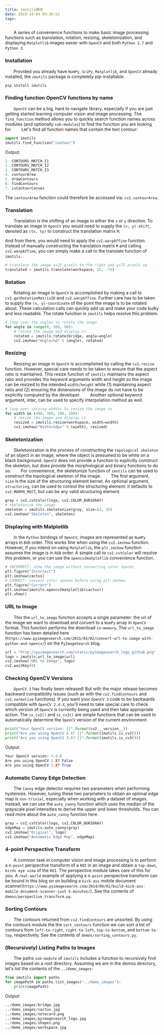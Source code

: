 ```yaml
---
title: imutils模块
date: 2019-10-04 09:36:52
tags:
---
```

&emsp;&emsp;A series of convenience functions to make basic image processing functions such as translation, rotation, resizing, skeletonization, and displaying `Matplotlib` images easier with `OpenCV` and both `Python 2.7` and `Python 3`.

### Installation

&emsp;&emsp;Provided you already have `NumPy`, `SciPy`, `Matplotlib`, and `OpenCV` already installed, the `imutils` package is completely pip-installable:

``` python
pip install imutils
```

### Finding function OpenCV functions by name

&emsp;&emsp;`OpenCV` can be a big, hard to navigate library, especially if you are just getting started learning computer vision and image processing. The `find_function` method allows you to quickly search function names across modules (and optionally `sub-modules`) to find the function you are looking for.
&emsp;&emsp;Let's find all function names that contain the text contour:

``` python
import imutils
imutils.find_function("contour")
```

Output:

``` python
1. CONTOURS_MATCH_I1
2. CONTOURS_MATCH_I2
3. CONTOURS_MATCH_I3
4. contourArea
5. drawContours
6. findContours
7. isContourConvex
```

The `contourArea` function could therefore be accessed via: `cv2.contourArea`.

### Translation

&emsp;&emsp;Translation is the shifting of an image in either the `x` or `y` direction. To translate an image in `OpenCV` you would need to supply the `(x, y)-shift`, denoted as `(tx, ty)` to construct the translation matrix `M`:

And from there, you would need to apply the `cv2.warpAffine` function. Instead of manually constructing the translation matrix `M` and calling `cv2.warpAffine`, you can simply make a call to the translate function of `imutils`.

``` python
# translate the image x=25 pixels to the right and y=75 pixels up
translated = imutils.translate(workspace, 25, -75)
```

### Rotation

&emsp;&emsp;Rotating an image in `OpenCV` is accomplished by making a call to `cv2.getRotationMatrix2D` and `cv2.warpAffine`. Further care has to be taken to supply the `(x, y)-coordinate` of the point the image is to be rotated about. These calculation calls can quickly add up and make your code bulky and less readable. The rotate function in `imutils` helps resolve this problem.

``` python
# loop over the angles to rotate the image
for angle in range(0, 360, 90):
    # rotate the image and display it
    rotated = imutils.rotate(bridge, angle=angle)
    cv2.imshow("Angle=%d" % (angle), rotated)
```

### Resizing

&emsp;&emsp;Resizing an image in `OpenCV` is accomplished by calling the `cv2.resize` function. However, special care needs to be taken to ensure that the aspect ratio is maintained. This resize function of `imutils` maintains the aspect ratio and provides the keyword arguments width and height so the image can be resized to the intended `width/height` while (1) maintaining aspect ratio and (2) ensuring the dimensions of the image do not have to be explicitly computed by the developer.
&emsp;&emsp;Another optional keyword argument, inter, can be used to specify interpolation method as well.

``` python
# loop over varying widths to resize the image to
for width in (400, 300, 200, 100):
    # resize the image and display it
    resized = imutils.resize(workspace, width=width)
    cv2.imshow("Width=%dpx" % (width), resized)
```

### Skeletonization

&emsp;&emsp;Skeletonization is the process of constructing the `topological skeleton` of an object in an image, where the object is presumed to be white on a black background. `OpenCV` does not provide a function to explicitly construct the skeleton, but does provide the morphological and binary functions to do so.
&emsp;&emsp;For convenience, the skeletonize function of `imutils` can be used to construct the topological skeleton of the image.
&emsp;&emsp;The first argument, `size` is the size of the structuring element kernel. An optional argument, `structuring`, can be used to control the structuring element: it defaults to `cv2.MORPH_RECT`, but can be any valid structuring element.

``` python
gray = cv2.cvtColor(logo, cv2.COLOR_BGR2GRAY)
# skeletonize the image
skeleton = imutils.skeletonize(gray, size=(3, 3))
cv2.imshow("Skeleton", skeleton)
```

### Displaying with Matplotlib

&emsp;&emsp;In the `Python` bindings of `OpenCV`, images are represented as `NumPy` arrays in `BGR` order. This works fine when using the `cv2.imshow` function. However, if you intend on using `Matplotlib`, the `plt.imshow` function assumes the image is in `RGB` order. A simple call to `cv2.cvtColor` will resolve this problem, or you can use the `opencv2matplotlib` convenience function.

``` python
# INCORRECT: show the image without converting color spaces
plt.figure("Incorrect")
plt.imshow(cactus)
# CORRECT: convert color spaces before using plt.imshow
plt.figure("Correct")
plt.imshow(imutils.opencv2matplotlib(cactus))
plt.show()
```

### URL to Image

&emsp;&emsp;This the `url_to_image` function accepts a single parameter: the url of the image we want to download and convert to a `NumPy` array in `OpenCV` format. This function performs the download `in-memory`. The `url_to_image` function has been detailed here (`https://www.pyimagesearch.com/2015/03/02/convert-url-to-image-with-python-and-opencv/`) on the `PyImageSearch` blog.

``` python
url = "http://pyimagesearch.com/static/pyimagesearch_logo_github.png"
logo = imutils.url_to_image(url)
cv2.imshow("URL to Image", logo)
cv2.waitKey(0)
```

### Checking OpenCV Versions

&emsp;&emsp;`OpenCV 3` has finally been released! But with the major release becomes backward compatibility issues (such as with the `cv2.findContours` and `cv2.normalize` functions). If you want your `OpenCV 3` code to be backwards compatible with `OpenCV 2.4.X`, you'll need to take special care to check which version of `OpenCV` is currently being used and then take appropriate action. The `is_cv2()` and `is_cv3()` are simple functions that can be used to automatically determine the `OpenCV` version of the current environment.

``` python
print("Your OpenCV version: {}".format(cv2.__version__))
print("Are you using OpenCV 2.X? {}".format(imutils.is_cv2()))
print("Are you using OpenCV 3.X? {}".format(imutils.is_cv3()))
```

Output:

``` python
Your OpenCV version: 3.0.0
Are you using OpenCV 2.X? False
Are you using OpenCV 3.X? True
```

### Automatic Canny Edge Detection

&emsp;&emsp;The `Canny` edge detector requires two parameters when performing hysteresis. However, tuning these two parameters to obtain an optimal edge map is `non-trivial`, especially when working with a dataset of images. Instead, we can use the `auto_canny` function which uses the median of the grayscale pixel intensities to derive the upper and lower thresholds. You can read more about the `auto_canny` function here.

``` python
gray = cv2.cvtColor(logo, cv2.COLOR_BGR2GRAY)
edgeMap = imutils.auto_canny(gray)
cv2.imshow("Original", logo)
cv2.imshow("Automatic Edge Map", edgeMap)
```

### 4-point Perspective Transform

&emsp;&emsp;A common task in computer vision and image processing is to perform a `4-point` perspective transform of a `ROI` in an image and obtain a `top-down`, `birds eye view` of the `ROI`. The perspective module takes care of this for you. A `real-world` example of applying a `4-point` perspective transform can be bound in this blog on on building a `kick-ass` mobile document scanner(`https://www.pyimagesearch.com/2014/09/01/build-kick-ass-mobile-document-scanner-just-5-minutes/`). See the contents of `demos/perspective_transform.py`.

### Sorting Contours

&emsp;&emsp;The contours returned from `cv2.findContours` are unsorted. By using the contours module the the `sort_contours` function we can sort a list of contours from `left-to-right`, `right-to-left`, `top-to-bottom`, and `bottom-to-top`, respectively. See the contents of `demos/sorting_contours.py`.

### (Recursively) Listing Paths to Images

&emsp;&emsp;The paths `sub-module` of `imutils` includes a function to recursively find images based on a root directory. Assuming we are in the demos directory, let's list the contents of the `../demo_images`:

``` python
from imutils import paths
for imagePath in paths.list_images("../demo_images"):
    print(imagePath)
```

Output:

``` python
../demo_images/bridge.jpg
../demo_images/cactus.jpg
../demo_images/notecard.png
../demo_images/pyimagesearch_logo.jpg
../demo_images/shapes.png
../demo_images/workspace.jpg
```